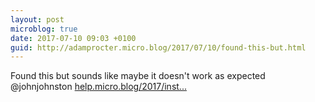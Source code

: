 ```yaml
---
layout: post
microblog: true
date: 2017-07-10 09:03 +0100
guid: http://adamprocter.micro.blog/2017/07/10/found-this-but.html
---
```

Found this but sounds like maybe it doesn't work as expected @johnjohnston [help.micro.blog/2017/inst...](http://help.micro.blog/2017/instagram/)
